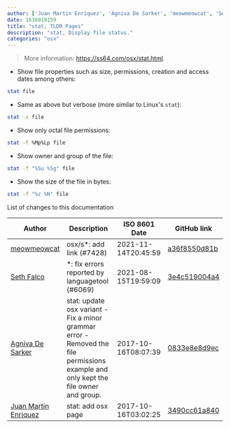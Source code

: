 ```yaml
---
author: ['Juan Martin Enriquez', 'Agniva De Sarker', 'meowmeowcat', 'Seth Falco']
date: 1636919159
title: "stat, TLDR Pages"
description: "stat, Display file status."
categories: "osx"
---
```

> More information: <https://ss64.com/osx/stat.html>.

- Show file properties such as size, permissions, creation and access dates among others:

```bash
stat file
```

- Same as above but verbose (more similar to Linux's `stat`):

```bash
stat -x file
```

- Show only octal file permissions:

```bash
stat -f %Mp%Lp file
```

- Show owner and group of the file:

```bash
stat -f "%Su %Sg" file
```

- Show the size of the file in bytes:

```bash
stat -f "%z %N" file
```
List of changes to this documentation


Author | Description | ISO 8601 Date | GitHub link
------|-----|-----|-----
[meowmeowcat](mailto:meowmeowcat1211@gmail.com) | osx/s*: add link (#7428) | 2021-11-14T20:45:59 | [a36f8550d81b](https://github.com/tldr-pages/tldr/commit/a36f8550d81be6fbe04cb43f3d0a34f30e024b86)
[Seth Falco](mailto:seth@falco.fun) | *: fix errors reported by languagetool (#6069) | 2021-08-15T19:59:09 | [3e4c519004a4](https://github.com/tldr-pages/tldr/commit/3e4c519004a471c861cdc609fd7239ee3355671c)
[Agniva De Sarker](mailto:agnivade@yahoo.co.in) | stat: update osx variant - Fix a minor grammar error - Removed the file permissions example and only kept the file owner and group. | 2017-10-16T08:07:39 | [0833e8e8d9ec](https://github.com/tldr-pages/tldr/commit/0833e8e8d9ec552b2aa1dd94653957002049ba5e)
[Juan Martin Enriquez](mailto:juanenriquez@gmail.com) | stat: add osx page | 2017-10-16T03:02:25 | [3490cc61a840](https://github.com/tldr-pages/tldr/commit/3490cc61a840ac7a2eb3140690a040dd03b2ab11)

